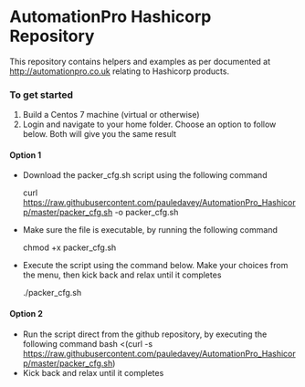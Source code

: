 # AutomationPro Hashicorp Repository
This repository contains helpers and examples as per documented at http://automationpro.co.uk relating to Hashicorp products.

### To get started
1. Build a Centos 7 machine (virtual or otherwise)
2. Login and navigate to your home folder. Choose an option to follow below. Both will give you the same result

#### Option 1
* Download the packer_cfg.sh script using the following command

    curl https://raw.githubusercontent.com/pauledavey/AutomationPro_Hashicorp/master/packer_cfg.sh -o packer_cfg.sh

* Make sure the file is executable, by running the following command

    chmod +x packer_cfg.sh
    
* Execute the script using the command below. Make your choices from the menu, then kick back and relax until it completes

    ./packer_cfg.sh

#### Option 2
* Run the script direct from the github repository, by executing the following command
    bash <(curl -s https://raw.githubusercontent.com/pauledavey/AutomationPro_Hashicorp/master/packer_cfg.sh)
* Kick back and relax until it completes
